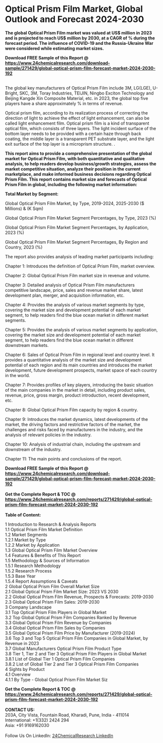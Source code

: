 <h1>Optical Prism Film Market, Global Outlook and Forecast 2024-2030</h1><p><strong>The global Optical Prism Film market was valued at US$ million in 2023 and is projected to reach US$ million by 2030, at a CAGR of % during the forecast period. The influence of COVID-19 and the Russia-Ukraine War were considered while estimating market sizes.</strong></p><p>
</p><p></p><div><b>Download FREE Sample of this Report @ 
            <a href="https://www.24chemicalresearch.com/download-sample/271429/global-optical-prism-film-forecast-market-2024-2030-192">
            https://www.24chemicalresearch.com/download-sample/271429/global-optical-prism-film-forecast-market-2024-2030-192</a></b></div><br><p>
The global key manufacturers of Optical Prism Film include 3M, LG(LGE), U-Bright, SKC, 3M, Toray Industries, TEIJIN, Ningbo Exciton Technology and Beijing Kangde Xin Composite Material, etc. in 2023, the global top five players have a share approximately % in terms of revenue.</p><p>
Optical prism film, according to its realization process of correcting the direction of light to achieve the effect of light enhancement, can also be called light enhancement film. Optical prism film is a kind of transparent optical film, which consists of three layers. The light incident surface of the bottom layer needs to be provided with a certain haze through back coating, the middle layer is a transparent PET substrate layer, and the light exit surface of the top layer is a microprism structure. .</p><p>
<strong>This report aims to provide a comprehensive presentation of the global market for Optical Prism Film, with both quantitative and qualitative analysis, to help readers develop business/growth strategies, assess the market competitive situation, analyze their position in the current marketplace, and make informed business decisions regarding Optical Prism Film. This report contains market size and forecasts of Optical Prism Film in global, including the following market information:</strong></p><p>
</p><p>
<strong>Total Market by Segment:</strong></p><p>
Global Optical Prism Film Market, by Type, 2019-2024, 2025-2030 ($ Millions) &amp; (K Sqm)</p><p>
Global Optical Prism Film Market Segment Percentages, by Type, 2023 (%)</p><p>
</p><p>
Global Optical Prism Film Market Segment Percentages, by Application, 2023 (%)</p><p>
</p><p>
Global Optical Prism Film Market Segment Percentages, By Region and Country, 2023 (%)</p><p>
</p><p>
The report also provides analysis of leading market participants including:</p><p>
</p><p>
</p><p>
Chapter 1: Introduces the definition of Optical Prism Film, market overview.</p><p>
Chapter 2: Global Optical Prism Film market size in revenue and volume.</p><p>
Chapter 3: Detailed analysis of Optical Prism Film manufacturers competitive landscape, price, sales and revenue market share, latest development plan, merger, and acquisition information, etc.</p><p>
Chapter 4: Provides the analysis of various market segments by type, covering the market size and development potential of each market segment, to help readers find the blue ocean market in different market segments.</p><p>
Chapter 5: Provides the analysis of various market segments by application, covering the market size and development potential of each market segment, to help readers find the blue ocean market in different downstream markets.</p><p>
Chapter 6: Sales of Optical Prism Film in regional level and country level. It provides a quantitative analysis of the market size and development potential of each region and its main countries and introduces the market development, future development prospects, market space of each country in the world.</p><p>
Chapter 7: Provides profiles of key players, introducing the basic situation of the main companies in the market in detail, including product sales, revenue, price, gross margin, product introduction, recent development, etc.</p><p>
Chapter 8: Global Optical Prism Film capacity by region &amp; country.</p><p>
Chapter 9: Introduces the market dynamics, latest developments of the market, the driving factors and restrictive factors of the market, the challenges and risks faced by manufacturers in the industry, and the analysis of relevant policies in the industry.</p><p>
Chapter 10: Analysis of industrial chain, including the upstream and downstream of the industry.</p><p>
Chapter 11: The main points and conclusions of the report.</p><div><b>Download FREE Sample of this Report @ 
            <a href="https://www.24chemicalresearch.com/download-sample/271429/global-optical-prism-film-forecast-market-2024-2030-192">
            https://www.24chemicalresearch.com/download-sample/271429/global-optical-prism-film-forecast-market-2024-2030-192</a></b></div><br><div><b>Get the Complete Report & TOC @ 
            <a href="https://www.24chemicalresearch.com/reports/271429/global-optical-prism-film-forecast-market-2024-2030-192">
            https://www.24chemicalresearch.com/reports/271429/global-optical-prism-film-forecast-market-2024-2030-192</a></b></div><br>
            <b>Table of Content:</b><p>1 Introduction to Research & Analysis Reports<br />
    1.1 Optical Prism Film Market Definition<br />
    1.2 Market Segments<br />
        1.2.1 Market by Type<br />
        1.2.2 Market by Application<br />
    1.3 Global Optical Prism Film Market Overview<br />
    1.4 Features & Benefits of This Report<br />
    1.5 Methodology & Sources of Information<br />
        1.5.1 Research Methodology<br />
        1.5.2 Research Process<br />
        1.5.3 Base Year<br />
        1.5.4 Report Assumptions & Caveats<br />
2 Global Optical Prism Film Overall Market Size<br />
    2.1 Global Optical Prism Film Market Size: 2023 VS 2030<br />
    2.2 Global Optical Prism Film Revenue, Prospects & Forecasts: 2019-2030<br />
    2.3 Global Optical Prism Film Sales: 2019-2030<br />
3 Company Landscape<br />
    3.1 Top Optical Prism Film Players in Global Market<br />
    3.2 Top Global Optical Prism Film Companies Ranked by Revenue<br />
    3.3 Global Optical Prism Film Revenue by Companies<br />
    3.4 Global Optical Prism Film Sales by Companies<br />
    3.5 Global Optical Prism Film Price by Manufacturer (2019-2024)<br />
    3.6 Top 3 and Top 5 Optical Prism Film Companies in Global Market, by Revenue in 2023<br />
    3.7 Global Manufacturers Optical Prism Film Product Type<br />
    3.8 Tier 1, Tier 2 and Tier 3 Optical Prism Film Players in Global Market<br />
        3.8.1 List of Global Tier 1 Optical Prism Film Companies<br />
        3.8.2 List of Global Tier 2 and Tier 3 Optical Prism Film Companies<br />
4 Sights by Product<br />
    4.1 Overview<br />
        4.1.1 By Type - Global Optical Prism Film Market Siz</p><div><b>Get the Complete Report & TOC @ 
            <a href="https://www.24chemicalresearch.com/reports/271429/global-optical-prism-film-forecast-market-2024-2030-192">
            https://www.24chemicalresearch.com/reports/271429/global-optical-prism-film-forecast-market-2024-2030-192</a></b></div><br><b>CONTACT US:</b><br>
            203A, City Vista, Fountain Road, Kharadi, Pune, India - 411014<br>
            International: +1(332) 2424 294<br>
            Asia: +91 9169162030 <br><br>
            Follow Us On LinkedIn: <a href="https://www.linkedin.com/company/24chemicalresearch/">24ChemicalResearch LinkedIn</a>